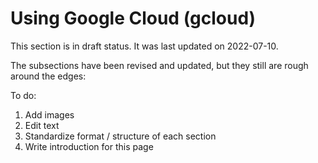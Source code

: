 # Using Google Cloud (gcloud)

This section is in draft status.
It was last updated on 2022-07-10.

The subsections have been revised and updated,
but they still are rough around the edges:

To do:

1. Add images
1. Edit text
1. Standardize format / structure of each section
1. Write introduction for this page
